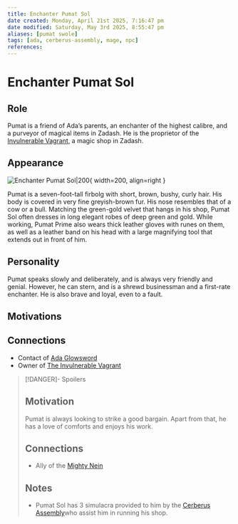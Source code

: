 ```yaml
---
title: Enchanter Pumat Sol
date created: Monday, April 21st 2025, 7:16:47 pm
date modified: Saturday, May 3rd 2025, 8:55:47 pm
aliases: [pumat swole]
tags: [ada, cerberus-assembly, mage, npc]
references: 
---
```


# Enchanter Pumat Sol

## Role

Pumat is a friend of Ada’s parents, an enchanter of the highest calibre, and a purveyor of magical items in Zadash. He is the proprietor of the [Invulnerable Vagrant](https://criticalrole.fandom.com/wiki/The_Invulnerable_Vagrant), a magic shop in Zadash.

## Appearance

![Enchanter Pumat Sol|200](../assets/images/pumat-sol.png){ width=200, align=right }

Pumat is a seven-foot-tall firbolg with short, brown, bushy, curly hair. His body is covered in very fine greyish-brown fur. His nose resembles that of a cow or a bull. Matching the green-gold velvet that hangs in his shop, Pumat Sol often dresses in long elegant robes of deep green and gold. While working, Pumat Prime also wears thick leather gloves with runes on them, as well as a leather band on his head with a large magnifying tool that extends out in front of him.

## Personality

Pumat speaks slowly and deliberately, and is always very friendly and genial. However, he can stern, and is a shrewd businessman and a first-rate enchanter. He is also brave and loyal, even to a fault.

## Motivations

## Connections

- Contact of [Ada Glowsword](../the-party/ada-glowsword.md)
- Owner of [The Invulnerable Vagrant](https://criticalrole.fandom.com/wiki/The_Invulnerable_Vagrant)

> [!DANGER]- Spoilers
> ## Motivation
>
> Pumat is always looking to strike a good bargain. Apart from that, he has a love of comforts and enjoys his work.
>
> ## Connections
>
> - Ally of the [Mighty Nein](https://criticalrole.fandom.com/wiki/Mighty_Nein)
>
> ## Notes
>
> - Pumat Sol has 3 simulacra provided to him by the [Cerberus Assembly](https://criticalrole.fandom.com/wiki/Cerberus_Assembly)who assist him in running his shop.
